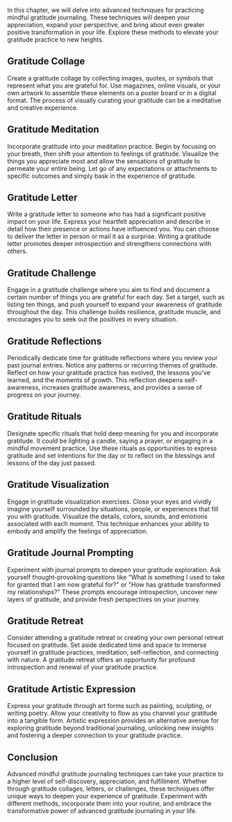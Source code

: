 
In this chapter, we will delve into advanced techniques for practicing mindful gratitude journaling. These techniques will deepen your appreciation, expand your perspective, and bring about even greater positive transformation in your life. Explore these methods to elevate your gratitude practice to new heights.

Gratitude Collage
-----------------

Create a gratitude collage by collecting images, quotes, or symbols that represent what you are grateful for. Use magazines, online visuals, or your own artwork to assemble these elements on a poster board or in a digital format. The process of visually curating your gratitude can be a meditative and creative experience.

Gratitude Meditation
--------------------

Incorporate gratitude into your meditation practice. Begin by focusing on your breath, then shift your attention to feelings of gratitude. Visualize the things you appreciate most and allow the sensations of gratitude to permeate your entire being. Let go of any expectations or attachments to specific outcomes and simply bask in the experience of gratitude.

Gratitude Letter
----------------

Write a gratitude letter to someone who has had a significant positive impact on your life. Express your heartfelt appreciation and describe in detail how their presence or actions have influenced you. You can choose to deliver the letter in person or mail it as a surprise. Writing a gratitude letter promotes deeper introspection and strengthens connections with others.

Gratitude Challenge
-------------------

Engage in a gratitude challenge where you aim to find and document a certain number of things you are grateful for each day. Set a target, such as listing ten things, and push yourself to expand your awareness of gratitude throughout the day. This challenge builds resilience, gratitude muscle, and encourages you to seek out the positives in every situation.

Gratitude Reflections
---------------------

Periodically dedicate time for gratitude reflections where you review your past journal entries. Notice any patterns or recurring themes of gratitude. Reflect on how your gratitude practice has evolved, the lessons you've learned, and the moments of growth. This reflection deepens self-awareness, increases gratitude awareness, and provides a sense of progress on your journey.

Gratitude Rituals
-----------------

Designate specific rituals that hold deep meaning for you and incorporate gratitude. It could be lighting a candle, saying a prayer, or engaging in a mindful movement practice. Use these rituals as opportunities to express gratitude and set intentions for the day or to reflect on the blessings and lessons of the day just passed.

Gratitude Visualization
-----------------------

Engage in gratitude visualization exercises. Close your eyes and vividly imagine yourself surrounded by situations, people, or experiences that fill you with gratitude. Visualize the details, colors, sounds, and emotions associated with each moment. This technique enhances your ability to embody and amplify the feelings of appreciation.

Gratitude Journal Prompting
---------------------------

Experiment with journal prompts to deepen your gratitude exploration. Ask yourself thought-provoking questions like "What is something I used to take for granted that I am now grateful for?" or "How has gratitude transformed my relationships?" These prompts encourage introspection, uncover new layers of gratitude, and provide fresh perspectives on your journey.

Gratitude Retreat
-----------------

Consider attending a gratitude retreat or creating your own personal retreat focused on gratitude. Set aside dedicated time and space to immerse yourself in gratitude practices, meditation, self-reflection, and connecting with nature. A gratitude retreat offers an opportunity for profound introspection and renewal of your gratitude practice.

Gratitude Artistic Expression
-----------------------------

Express your gratitude through art forms such as painting, sculpting, or writing poetry. Allow your creativity to flow as you channel your gratitude into a tangible form. Artistic expression provides an alternative avenue for exploring gratitude beyond traditional journaling, unlocking new insights and fostering a deeper connection to your gratitude practice.

Conclusion
----------

Advanced mindful gratitude journaling techniques can take your practice to a higher level of self-discovery, appreciation, and fulfillment. Whether through gratitude collages, letters, or challenges, these techniques offer unique ways to deepen your experience of gratitude. Experiment with different methods, incorporate them into your routine, and embrace the transformative power of advanced gratitude journaling in your life.
